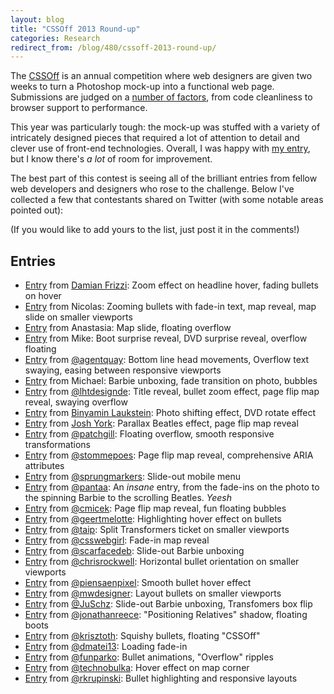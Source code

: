 ```yaml
---
layout: blog
title: "CSSOff 2013 Round-up"
categories: Research
redirect_from: /blog/480/cssoff-2013-round-up/
---
```


The [CSSOff](http://www.unmatchedstyle.com/cssoff/) is an annual competition where web designers are given two weeks to turn a Photoshop mock-up into a functional web page. Submissions are judged on a [number of factors](http://www.unmatchedstyle.com/cssoff/rules.php), from code cleanliness to browser support to performance.

This year was particularly tough: the mock-up was stuffed with a variety of intricately designed pieces that required a lot of attention to detail and clever use of front-end technologies. Overall, I was happy with [my entry](http://codepen.io/loganfranken/live/f156eb32aaa64da5fe249e3aab445f51), but I know there's _a lot_ of room for improvement.

The best part of this contest is seeing all of the brilliant entries from fellow web developers and designers who rose to the challenge. Below I've collected a few that contestants shared on Twitter (with some notable areas pointed out):

(If you would like to add yours to the list, just post it in the comments!)

## Entries

- [Entry](http://v-designs.ch/cssoff/) from [Damian Frizzi](https://twitter.com/DamianFrizzi): Zoom effect on headline hover, fading bullets on hover
- [Entry](http://codepen.io/tempo22/full/54f61945197f99cb8827e3fef9c2ad61/) from Nicolas: Zooming bullets with fade-in text, map reveal, map slide on smaller viewports
- [Entry](http://codepen.io/nastia/full/lyhbe) from Anastasia: Map slide, floating overflow
- [Entry](http://codepen.io/pxfunc/full/kcrqf/) from Mike: Boot surprise reveal, DVD surprise reveal, overflow floating
- [Entry](http://codepen.io/agentquay/live/e5e9caafc46b4e7f367c462d72a7dac6) from [@agentquay](https://twitter.com/AgentQuay): Bottom line head movements, Overflow text swaying, easing between responsive viewports
- [Entry](http://codepen.io/mmcshinsky/full/xJuce/) from Michael: Barbie unboxing, fade transition on photo, bubbles
- [Entry](http://codepen.io/LHT/live/0984fcdc32eb6408114d09d335a28f01) from [@lhtdesignde](https://twitter.com/lhtdesignde): Title reveal, bullet zoom effect, page flip map reveal, swaying overflow
- [Entry](http://codepen.io/laukstein/live/aa3b547ef514529c6bddff0120211dc5/) from [Binyamin Laukstein](http://laukstein.com/): Photo shifting effect, DVD rotate effect
- [Entry](http://www.joshyork.com/cssoff) from [Josh York](http://www.joshyork.com/): Parallax Beatles effect, page flip map reveal
- [Entry](http://codepen.io/patchgill/full/50b4f371e9ba9acd3a25c2094199d16d) from [@patchgill](https://twitter.com/patchgill): Floating overflow, smooth responsive transformations
- [Entry](http://stommepoes.nl/CSSOFF/cssoff2013/index.html) from [@stommepoes](https://twitter.com/stommepoes): Page flip map reveal, comprehensive ARIA attributes
- [Entry](http://codepen.io/sprungmarker/live/yCgBv) from [@sprungmarkers](https://twitter.com/sprungmarkers): Slide-out mobile menu
- [Entry](http://www.oaxoa.com/cssoff/) from [@pantaa](https://twitter.com/pantaa): An _insane_ entry, from the fade-ins on the photo to the spinning Barbie to the scrolling Beatles. _Yeesh_
- [Entry](http://codepen.io/cmicek/full/uJowD) from [@cmicek](https://twitter.com/cmicek): Page flip map reveal, fun floating bubbles
- [Entry](http://codepen.io/mistermelotte/live/aeaafca323e78d1e6066266314799af8) from [@geertmelotte](https://twitter.com/geertmelotte): Highlighting hover effect on bullets
- [Entry](http://codepen.io/taip/live/b9d17e691d549c245f2c7d5efc39af74) from [@taip](https://twitter.com/taip): Split Transformers ticket on smaller viewports
- [Entry](http://codepen.io/csswebgirl/full/7db2012f590dcda123eb146829cd306d) from [@csswebgirl](https://twitter.com/csswebgirl): Fade-in map reveal
- [Entry](http://codepen.io/scarfaceDeb/full/f4d3eded119a619f0c51068c407c866b) from [@scarfacedeb](https://twitter.com/scarfacedeb): Slide-out Barbie unboxing
- [Entry](http://codepen.io/chrisrockwell/live/IBKkf) from [@chrisrockwell](https://twitter.com/chrisrockwell): Horizontal bullet orientation on smaller viewports
- [Entry](http://codepen.io/piensaenpixel/full/fGucH) from [@piensaenpixel](https://twitter.com/piensaenpixel): Smooth bullet hover effect
- [Entry](http://codepen.io/mwdesigner/live/d993f93a1d1e28b47f7b4978abffa17c) from [@mwdesigner](https://twitter.com/mwdesigner): Layout bullets on smaller viewports
- [Entry](http://codepen.io/juSchz/full/23117fa4795e3ad76d4a37b476333c04) from [@JuSchz](https://twitter.com/JuSchz): Slide-out Barbie unboxing, Transfomers box flip
- [Entry](http://codepen.io/jreece/full/HgjGr) from [@jonathanreece](https://twitter.com/jonathanreece): "Positioning Relatives" shadow, floating boots
- [Entry](http://codepen.io/krisztina/live/6655e0270d91e1d30b73c87410dc853f) from [@krisztoth](https://twitter.com/krisztoth): Squishy bullets, floating "CSSOff"
- [Entry](http://codepen.io/dmatei13/full/dcpvk) from [@dmatei13](https://twitter.com/dmatei13): Loading fade-in
- [Entry](http://codepen.io/funparko/full/cb97a76ba1d4f070917937c01be4715d) from [@funparko](https://twitter.com/funparko): Bullet animations, "Overflow" ripples
- [Entry](http://codepen.io/technobulka/full/oGeiC) from [@technobulka](https://twitter.com/technobulka): Hover effect on map corner
- [Entry](http://codepen.io/rkrupinski/pen/wsjbB) from [@rkrupinski](https://twitter.com/rkrupinski): Bullet highlighting and responsive layouts
